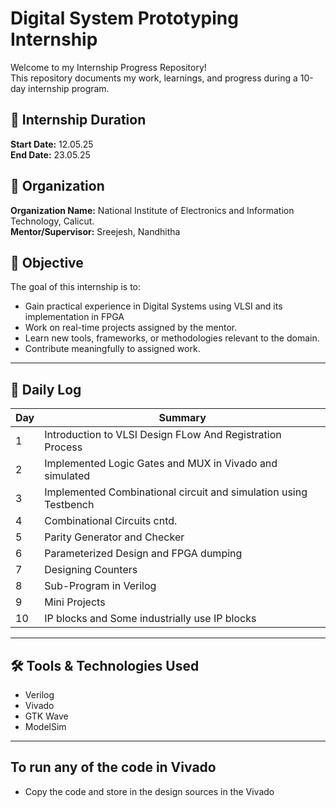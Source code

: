 # Digital System Prototyping Internship

Welcome to my Internship Progress Repository!  
This repository documents my work, learnings, and progress during a 10-day internship program.

## 📅 Internship Duration
**Start Date:** 12.05.25  
**End Date:** 23.05.25

## 🏢 Organization
**Organization Name:** National Institute of Electronics and Information Technology, Calicut.  
**Mentor/Supervisor:** Sreejesh, Nandhitha

## 🧠 Objective
The goal of this internship is to:
- Gain practical experience in Digital Systems using VLSI and its implementation in FPGA
- Work on real-time projects assigned by the mentor.
- Learn new tools, frameworks, or methodologies relevant to the domain.
- Contribute meaningfully to assigned work.

---

## 📘 Daily Log

| Day | Summary                                                                 |
|-----|-------------------------------------------------------------------------|
| 1   |  Introduction to VLSI Design FLow And Registration Process              |
| 2   |  Implemented Logic Gates and MUX in Vivado and simulated                |
| 3   |  Implemented Combinational circuit and simulation using Testbench       |
| 4   |  Combinational Circuits cntd.                                           |
| 5   |  Parity Generator and Checker                                           |
| 6   |  Parameterized Design and FPGA dumping                                  |
| 7   |  Designing Counters                                                     |
| 8   |  Sub-Program in Verilog                                                 |
| 9   |  Mini Projects                                                          |
| 10  |  IP blocks and Some industrially use IP blocks                          |

---

## 🛠️ Tools & Technologies Used
- Verilog
- Vivado
- GTK Wave
- ModelSim

---
## To run any of the code in Vivado 
- Copy the code and store in the design sources in the Vivado